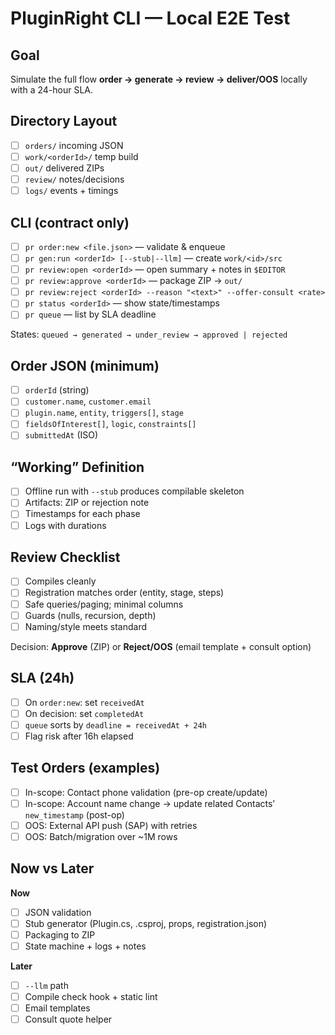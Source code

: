 # PluginRight CLI — Local E2E Test

## Goal
Simulate the full flow **order → generate → review → deliver/OOS** locally with
a 24-hour SLA.

## Directory Layout
- [ ] `orders/` incoming JSON
- [ ] `work/<orderId>/` temp build
- [ ] `out/` delivered ZIPs
- [ ] `review/` notes/decisions
- [ ] `logs/` events + timings

## CLI (contract only)
- [ ] `pr order:new <file.json>` — validate & enqueue
- [ ] `pr gen:run <orderId> [--stub|--llm]` — create `work/<id>/src`
- [ ] `pr review:open <orderId>` — open summary + notes in `$EDITOR`
- [ ] `pr review:approve <orderId>` — package ZIP → `out/`
- [ ] `pr review:reject <orderId> --reason "<text>" --offer-consult <rate>`
- [ ] `pr status <orderId>` — show state/timestamps
- [ ] `pr queue` — list by SLA deadline

States: `queued → generated → under_review → approved | rejected`

## Order JSON (minimum)
- [ ] `orderId` (string)
- [ ] `customer.name`, `customer.email`
- [ ] `plugin.name`, `entity`, `triggers[]`, `stage`
- [ ] `fieldsOfInterest[]`, `logic`, `constraints[]`
- [ ] `submittedAt` (ISO)

## “Working” Definition
- [ ] Offline run with `--stub` produces compilable skeleton
- [ ] Artifacts: ZIP or rejection note
- [ ] Timestamps for each phase
- [ ] Logs with durations

## Review Checklist
- [ ] Compiles cleanly
- [ ] Registration matches order (entity, stage, steps)
- [ ] Safe queries/paging; minimal columns
- [ ] Guards (nulls, recursion, depth)
- [ ] Naming/style meets standard

Decision: **Approve** (ZIP) or **Reject/OOS** (email template + consult option)

## SLA (24h)
- [ ] On `order:new`: set `receivedAt`
- [ ] On decision: set `completedAt`
- [ ] `queue` sorts by `deadline = receivedAt + 24h`
- [ ] Flag risk after 16h elapsed

## Test Orders (examples)
- [ ] In-scope: Contact phone validation (pre-op create/update)
- [ ] In-scope: Account name change → update related Contacts’ `new_timestamp` (post-op)
- [ ] OOS: External API push (SAP) with retries
- [ ] OOS: Batch/migration over ~1M rows

## Now vs Later
**Now**
- [ ] JSON validation
- [ ] Stub generator (Plugin.cs, .csproj, props, registration.json)
- [ ] Packaging to ZIP
- [ ] State machine + logs + notes

**Later**
- [ ] `--llm` path
- [ ] Compile check hook + static lint
- [ ] Email templates
- [ ] Consult quote helper